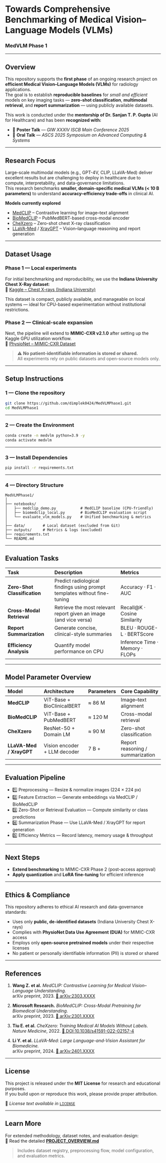 # Towards Comprehensive Benchmarking of Medical Vision–Language Models (VLMs)  
### MedVLM Phase 1  

---

## Overview
This repository supports the **first phase** of an ongoing research project on **efficient Medical Vision–Language Models (VLMs)** for radiology applications.  
The goal is to establish **reproducible baselines** for *small and efficient* models on key imaging tasks — **zero-shot classification**, **multimodal retrieval**, and **report summarization** — using publicly available datasets.

This work is conducted under the **mentorship of Dr. Sanjan T. P. Gupta** (AI for Healthcare) and has been **recognized with:**
- 🧾 **Poster Talk** — *GIW XXXIV ISCB Main Conference 2025*  
- 🎤 **Oral Talk** — *ASCS 2025 Symposium on Advanced Computing & Systems*  

---

## Research Focus
Large-scale multimodal models (e.g., GPT-4V, CLIP, LLaVA-Med) deliver excellent results but are challenging to deploy in healthcare due to compute, interpretability, and data-governance limitations.  
This research benchmarks **smaller, domain-specific medical VLMs (< 10 B parameters)** to understand **accuracy–efficiency trade-offs** in clinical AI.

**Models currently explored**
- [MedCLIP](https://github.com/UCSD-AI4H/MedCLIP) – Contrastive learning for image–text alignment  
- [BioMedCLIP](https://huggingface.co/microsoft/BiomedCLIP-PubMedBERT_256-vit_base_patch16_224) – PubMedBERT-based cross-modal encoder  
- [CheXzero](https://github.com/rajpurkarlab/chexzero) – Zero-shot chest X-ray classification  
- [LLaVA-Med](https://github.com/microsoft/LLaVA-Med) / [XrayGPT](https://github.com/UCSD-AI4H/XrayGPT) – Vision–language reasoning and report generation  

---

## Dataset Usage

### **Phase 1 — Local experiments**  
For initial benchmarking and reproducibility, we use the **Indiana University Chest X-Ray dataset**:  
🔗 [Kaggle – Chest X-rays (Indiana University)](https://www.kaggle.com/datasets/raddar/chest-xrays-indiana-university)

This dataset is compact, publicly available, and manageable on local systems — ideal for CPU-based experimentation without institutional restrictions.

### **Phase 2 — Clinical-scale expansion**  
Next, the pipeline will extend to **MIMIC-CXR v2.1.0** after setting up the Kaggle GPU utilization workflow.  
🔗 [PhysioNet – MIMIC-CXR Dataset](https://physionet.org/content/mimic-cxr/2.1.0/)

> ⚠️ **No patient-identifiable information is stored or shared.**  
> All experiments rely on public datasets and open-source models only.

---

## Setup Instructions

### **1 — Clone the repository**
```bash
git clone https://github.com/dimplek0424/MedVLMPhase1.git
cd MedVLMPhase1
```

---

### **2 — Create the Environment**
```bash
conda create -n medvlm python=3.9 -y
conda activate medvlm
```

---

### **3 — Install Dependencies**
```bash
pip install -r requirements.txt
```

---

### **4 — Directory Structure**

```
MedVLMPhase1/
│
├── notebooks/
│   ├── medclip_demo.py           # MedCLIP baseline (CPU-friendly)
│   ├── biomedclip_local.py       # BioMedCLIP evaluation script
│   └── evaluate_vlm_models.py    # Unified benchmarking & metrics
│
├── data/        # Local dataset (excluded from Git)
├── outputs/     # Metrics & logs (excluded)
├── requirements.txt
└── README.md
```

---

## Evaluation Tasks

| **Task** | **Description** | **Metrics** |
|:--|:--|:--|
| **Zero-Shot Classification** | Predict radiological findings using prompt templates without fine-tuning | Accuracy · F1 · AUC |
| **Cross-Modal Retrieval** | Retrieve the most relevant report given an image (and vice versa) | Recall@K · Cosine Similarity |
| **Report Summarization** | Generate concise, clinical-style summaries | BLEU · ROUGE-L · BERTScore |
| **Efficiency Analysis** | Quantify model performance on CPU | Inference Time · Memory · FLOPs |

---

## Model Parameter Overview

| **Model** | **Architecture** | **Parameters** | **Core Capability** |
|:--|:--|:--|:--|
| **MedCLIP** | ViT-Base + BioClinicalBERT | ≈ 86 M | Image–text alignment |
| **BioMedCLIP** | ViT-Base + PubMedBERT | ≈ 120 M | Cross-modal retrieval |
| **CheXzero** | ResNet-50 + Domain LM | ≈ 90 M | Zero-shot classification |
| **LLaVA-Med / XrayGPT** | Vision encoder + LLM decoder | 7 B + | Report reasoning / summarization |

---

## Evaluation Pipeline

- 1️⃣  Preprocessing — Resize & normalize images (224 × 224 px)
- 2️⃣  Feature Extraction — Generate embeddings via MedCLIP / BioMedCLIP
- 3️⃣  Zero-Shot or Retrieval Evaluation — Compute similarity or class predictions
- 4️⃣  Summarization Phase — Use LLaVA-Med / XrayGPT for report generation
- 5️⃣  Efficiency Metrics — Record latency, memory usage & throughput

---

## Next Steps

- **Extend benchmarking** to MIMIC-CXR Phase 2 (post-access approval)  
- **Apply quantization** and **LoRA fine-tuning** for efficient inference  

---

## Ethics & Compliance

This repository adheres to ethical AI research and data-governance standards:

- Uses only **public, de-identified datasets** (Indiana University Chest X-rays)  
- Complies with **PhysioNet Data Use Agreement (DUA)** for MIMIC-CXR access  
- Employs only **open-source pretrained models** under their respective licenses  
- No patient or personally identifiable information (PII) is stored or shared  

---

## References

1. **Wang Z. et al.** *MedCLIP: Contrastive Learning for Medical Vision–Language Understanding.*  
   arXiv preprint, 2023. [🔗 arXiv:2303.XXXX](https://arxiv.org/abs/2303.XXXX)

2. **Microsoft Research.** *BioMedCLIP: Cross-Modal Pretraining for Biomedical Understanding.*  
   arXiv preprint, 2023. [🔗 arXiv:2301.XXXX](https://arxiv.org/abs/2301.XXXX)

3. **Tiu E. et al.** *CheXzero: Training Medical AI Models Without Labels.*  
   *Nature Medicine*, 2022. [🔗 DOI:10.1038/s41591-022-02157-4](https://doi.org/10.1038/s41591-022-02157-4)

4. **Li Y. et al.** *LLaVA-Med: Large Language-and-Vision Assistant for Biomedicine.*  
   arXiv preprint, 2024. [🔗 arXiv:2401.XXXX](https://arxiv.org/abs/2401.XXXX)

---

## License

This project is released under the **MIT License** for research and educational purposes.  
If you build upon or reproduce this work, please provide proper attribution.

📄 *License text available in* [`LICENSE`](LICENSE)

---

## Learn More

For extended methodology, dataset notes, and evaluation design:  
📖 Read the detailed [**PROJECT_OVERVIEW.md**](PROJECT_OVERVIEW.md)

> Includes dataset registry, preprocessing flow, model configuration, and evaluation metrics.
